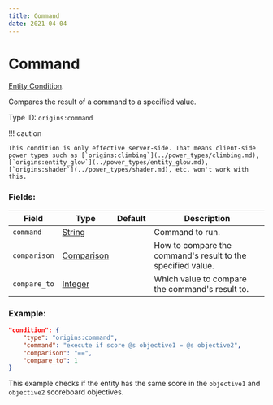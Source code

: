 ```yaml
---
title: Command
date: 2021-04-04
---
```

# Command

[Entity Condition](../entity_conditions.md).

Compares the result of a command to a specified value.

Type ID: `origins:command`

!!! caution

    This condition is only effective server-side. That means client-side power types such as [`origins:climbing`](../power_types/climbing.md), [`origins:entity_glow`](../power_types/entity_glow.md), [`origins:shader`](../power_types/shader.md), etc. won't work with this.

### Fields:

Field  | Type | Default | Description
-------|------|---------|-------------
`command` | [String](../data_types/string.md) | |  Command to run.
`comparison` | [Comparison](../data_types/comparison.md) | |  How to compare the command's result to the specified value.
`compare_to` | [Integer](../data_types/integer.md) | | Which value to compare the command's result to.

### Example:
```json
"condition": {
    "type": "origins:command",
    "command": "execute if score @s objective1 = @s objective2",
    "comparison": "==",
    "compare_to": 1
}
```
This example checks if the entity has the same score in the `objective1` and `objective2` scoreboard objectives.
